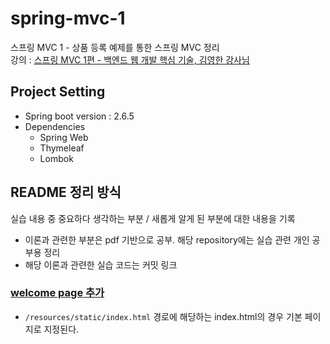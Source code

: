 # spring-mvc-1  
스프링 MVC 1 - 상품 등록 예제를 통한 스프링 MVC 정리                 
강의 : [스프링 MVC 1편 - 백엔드 웹 개발 핵심 기술, 김영한 강사님](https://www.inflearn.com/course/%EC%8A%A4%ED%94%84%EB%A7%81-mvc-1)            

## Project Setting              
* Spring boot version : 2.6.5                   
* Dependencies
  - Spring Web
  - Thymeleaf
  - Lombok                    
                    
## README 정리 방식                 
실습 내용 중 중요하다 생각하는 부분 / 새롭게 알게 된 부분에 대한 내용을 기록       
* 이론과 관련한 부분은 pdf 기반으로 공부. 해당 repository에는 실습 관련 개인 공부용 정리             
* 해당 이론과 관련한 실습 코드는 커밋 링크                   

### [welcome page 추가](https://github.com/HunSeongPark/spring-mvc-1/commit/5fad6399a7c54812d8fc49fc41e4108cafdead28)                   
- `/resources/static/index.html` 경로에 해당하는 index.html의 경우 기본 페이지로 지정된다.            
